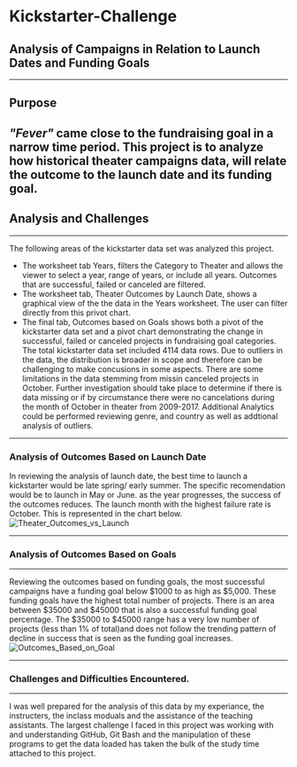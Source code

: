 # Kickstarter-Challenge
## Analysis of Campaigns in Relation to Launch Dates and Funding Goals
---
## Purpose
_"Fever"_ came close to the fundraising goal in a narrow time period. This project is to analyze how historical theater campaigns data, will relate the outcome to the launch date and its funding goal.
---
## Analysis and Challenges
---
The following areas of the kickstarter data set was analyzed this project.
* The worksheet tab Years, filters the Category to Theater and allows the viewer to select a year, range of years, or include all years. Outcomes that are successful, failed or canceled are filtered. 
* The worksheet tab, Theater Outcomes by Launch Date, shows a graphical view of the the data in the Years worksheet. The user can filter directly from this privot chart. 
* The final tab, Outcomes based on Goals shows both a pivot of the kickstarter data set and a pivot chart demonstrating the change in successful, failed or canceled projects in fundraising goal categories. 
The total kickstarter data set included 4114 data rows. Due to outliers in the data, the distribution is broader in scope and therefore can be challenging to make concusions in some aspects. There are some limitations in the data stemming from missin canceled projects in October. Further investigation should take place to determine if there is data missing or if by circumstance there were no cancelations during the month of October in theater from 2009-2017. Additional Analytics could be performed reviewing genre, and country as well as addtional analysis of outliers. 
---
### Analysis of Outcomes Based on Launch Date
In reviewing the analysis of launch date, the best time to launch a kickstarter would be late spring/ early summer. 
The specific recomendation would be to launch in May or June. as the year progresses, the success of the outcomes reduces. 
The launch month with the highest failure rate is October. This is represented in the chart below.  
![Theater_Outcomes_vs_Launch](https://user-images.githubusercontent.com/90878901/134835039-ccd8dc39-d8c3-46de-abca-855167408057.png)

---
### Analysis of Outcomes Based on Goals
---
Reviewing the outcomes based on funding goals, the most successful campaigns have a funding goal below $1000 to as high as $5,000. 
These funding goals have the highest total number of projects. There is an area between $35000 and $45000 that is also a successful funding goal percentage. 
The $35000 to $45000 range has a very low number of projects (less than 1% of total)and does not follow the trending pattern of decline 
in success that is seen as the funding goal increases. 
![Outcomes_Based_on_Goal](https://user-images.githubusercontent.com/90878901/134835055-bd46b9fa-6216-45e6-93a7-f870b8e8687c.png)

---
### Challenges and Difficulties Encountered.
---
I was well prepared for the analysis of this data by my experiance, the instructers, the inclass moduals and the assistance of the teaching assistants. The largest challenge I faced in this project was working with and understanding GitHub, Git Bash and the manipulation of these programs to get the data loaded has taken the bulk of the study time attached to this project. 
